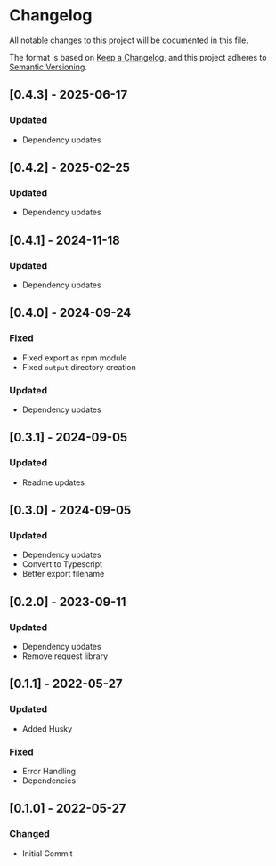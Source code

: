 # Changelog

All notable changes to this project will be documented in this file.

The format is based on [Keep a Changelog](https://keepachangelog.com/en/1.0.0/),
and this project adheres to [Semantic Versioning](https://semver.org/spec/v2.0.0.html).

## [0.4.3] - 2025-06-17

### Updated
- Dependency updates

## [0.4.2] - 2025-02-25

### Updated
- Dependency updates

## [0.4.1] - 2024-11-18

### Updated
- Dependency updates

## [0.4.0] - 2024-09-24

### Fixed
- Fixed export as npm module
- Fixed `output` directory creation

### Updated
- Dependency updates

## [0.3.1] - 2024-09-05

### Updated
- Readme updates

## [0.3.0] - 2024-09-05

### Updated
- Dependency updates
- Convert to Typescript
- Better export filename

## [0.2.0] - 2023-09-11

### Updated
- Dependency updates
- Remove request library

## [0.1.1] - 2022-05-27

### Updated
- Added Husky

### Fixed
- Error Handling
- Dependencies

## [0.1.0] - 2022-05-27

### Changed
- Initial Commit
